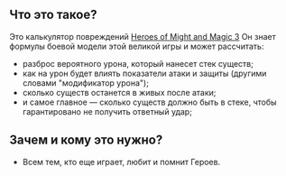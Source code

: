 ## Что это такое?</h3>
Это калькулятор повреждений [Heroes of Might and Magic 3](https://ru.wikipedia.org/wiki/Heroes_of_Might_and_Magic_III)
Он знает формулы боевой модели этой великой игры и может рассчитать:

* разброс вероятного урона, который нанесет стек существ;
* как на урон будет влиять показатели атаки и защиты (другими словами "модификатор урона");
* сколько существ останется в живых после атаки;
* и самое главное &mdash; сколько существ должно быть в стеке, чтобы гарантировано не получить ответный удар;

## Зачем и кому это нужно?
* Всем тем, кто еще играет, любит и помнит Героев.

